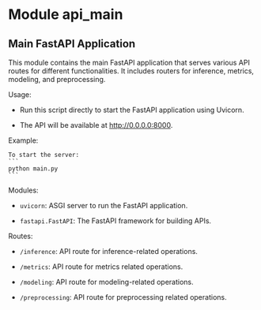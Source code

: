 Module api_main
===============
Main FastAPI Application
------------------------

This module contains the main FastAPI application that serves various API routes for different functionalities.
It includes routers for inference, metrics, modeling, and preprocessing.

Usage:

- Run this script directly to start the FastAPI application using Uvicorn.

- The API will be available at http://0.0.0.0:8000.

Example:

    To start the server:
    ```
    python main.py
    ```

Modules:

- `uvicorn`: ASGI server to run the FastAPI application.

- `fastapi.FastAPI`: The FastAPI framework for building APIs.

Routes:

- `/inference`: API route for inference-related operations.

- `/metrics`: API route for metrics related operations.

- `/modeling`: API route for modeling-related operations.

- `/preprocessing`: API route for preprocessing related operations.